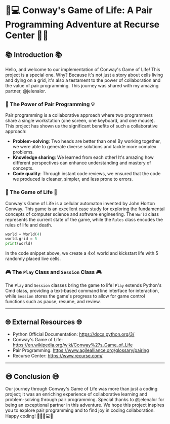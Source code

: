 # 🎲💻 Conway's Game of Life: A Pair Programming Adventure at Recurse Center 🚀🎉

## 📚 Introduction 📚

Hello, and welcome to our implementation of Conway's Game of Life! This project is a special one. Why? Because it's not just a story about cells living and dying on a grid, it's also a testament to the power of collaboration and the value of pair programming. This journey was shared with my amazing partner, @jelenalor.

### 👫 The Power of Pair Programming 💡

Pair programming is a collaborative approach where two programmers share a single workstation (one screen, one keyboard, and one mouse). This project has shown us the significant benefits of such a collaborative approach:

- **Problem-solving**: Two heads are better than one! By working together, we were able to generate diverse solutions and tackle more complex problems.
- **Knowledge sharing**: We learned from each other! It's amazing how different perspectives can enhance understanding and mastery of concepts.
- **Code quality**: Through instant code reviews, we ensured that the code we produced is cleaner, simpler, and less prone to errors.

### 🎲 The Game of Life 🚀

Conway's Game of Life is a cellular automaton invented by John Horton Conway. This game is an excellent case study for exploring the fundamental concepts of computer science and software engineering. The `World` class represents the current state of the game, while the `Rules` class encodes the rules of life and death.

```python
world = World(4)
world.grid = 5
print(world)
```
In the code snippet above, we create a 4x4 world and kickstart life with 5 randomly placed live cells.

### 🎮 The `Play` Class and `Session` Class 🎮

The `Play` and `Session` classes bring the game to life! `Play` extends Python's Cmd class, providing a text-based command line interface for interaction, while `Session` stores the game's progress to allow for game control functions such as pause, resume, and review.

---

## 🌐 External Resources 🌐

- Python Official Documentation: https://docs.python.org/3/
- Conway's Game of Life: https://en.wikipedia.org/wiki/Conway%27s_Game_of_Life
- Pair Programming: https://www.agilealliance.org/glossary/pairing
- Recurse Center: https://www.recurse.com/

---

## 😅 Conclusion 😅

Our journey through Conway's Game of Life was more than just a coding project; it was an enriching experience of collaborative learning and problem-solving through pair programming. Special thanks to @jelenalor for being an exceptional partner in this adventure. We hope this project inspires you to explore pair programming and to find joy in coding collaboration. Happy coding! 🌌🎲🚀💻🎉
